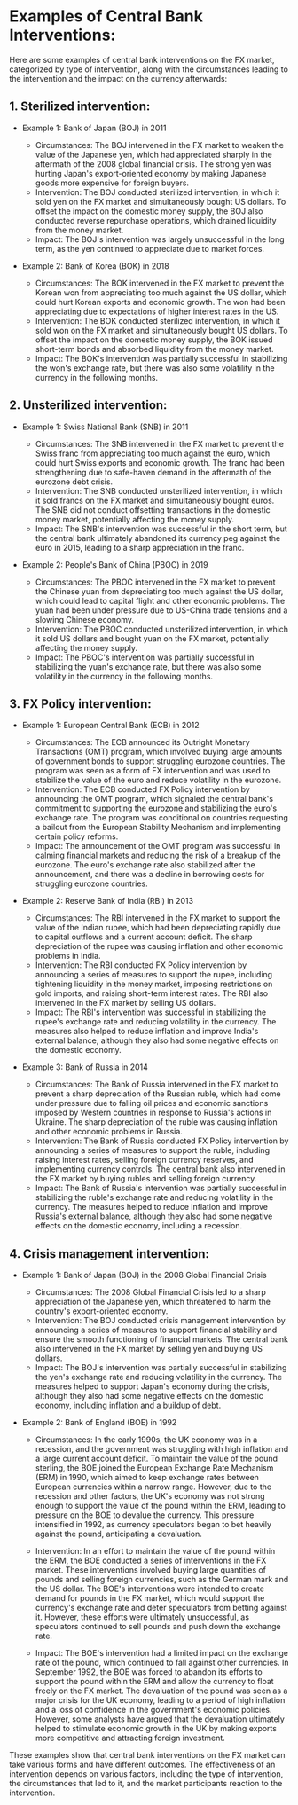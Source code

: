 # Examples of Central Bank Interventions:

Here are some examples of central bank interventions on the FX market, categorized by type of intervention, along with the circumstances leading to the intervention and the impact on the currency afterwards:

## 1. Sterilized intervention:
  - Example 1: Bank of Japan (BOJ) in 2011
      * Circumstances: The BOJ intervened in the FX market to weaken the value of the Japanese yen, which had appreciated sharply in the aftermath of the 2008 global financial crisis. The strong yen was hurting Japan's export-oriented economy by making Japanese goods more expensive for foreign buyers.
      * Intervention: The BOJ conducted sterilized intervention, in which it sold yen on the FX market and simultaneously bought US dollars. To offset the impact on the domestic money supply, the BOJ also conducted reverse repurchase operations, which drained liquidity from the money market.
      * Impact: The BOJ's intervention was largely unsuccessful in the long term, as the yen continued to appreciate due to market forces.

 - Example 2: Bank of Korea (BOK) in 2018
     * Circumstances: The BOK intervened in the FX market to prevent the Korean won from appreciating too much against the US dollar, which could hurt Korean exports and economic growth. The won had been appreciating due to expectations of higher interest rates in the US.
     * Intervention: The BOK conducted sterilized intervention, in which it sold won on the FX market and simultaneously bought US dollars. To offset the impact on the domestic money supply, the BOK issued short-term bonds and absorbed liquidity from the money market.
     * Impact: The BOK's intervention was partially successful in stabilizing the won's exchange rate, but there was also some volatility in the currency in the following months.
        
## 2. Unsterilized intervention:
  - Example 1: Swiss National Bank (SNB) in 2011
    * Circumstances: The SNB intervened in the FX market to prevent the Swiss franc from appreciating too much against the euro, which could hurt Swiss exports and economic growth. The franc had been strengthening due to safe-haven demand in the aftermath of the eurozone debt crisis.
    * Intervention: The SNB conducted unsterilized intervention, in which it sold francs on the FX market and simultaneously bought euros. The SNB did not conduct offsetting transactions in the domestic money market, potentially affecting the money supply.
    * Impact: The SNB's intervention was successful in the short term, but the central bank ultimately abandoned its currency peg against the euro in 2015, leading to a sharp appreciation in the franc.

 - Example 2: People's Bank of China (PBOC) in 2019
    * Circumstances: The PBOC intervened in the FX market to prevent the Chinese yuan from depreciating too much against the US dollar, which could lead to capital flight and other economic problems. The yuan had been under pressure due to US-China trade tensions and a slowing Chinese economy.
    * Intervention: The PBOC conducted unsterilized intervention, in which it sold US dollars and bought yuan on the FX market, potentially affecting the money supply.
    * Impact: The PBOC's intervention was partially successful in stabilizing the yuan's exchange rate, but there was also some volatility in the currency in the following months.

## 3. FX Policy intervention:
  - Example 1: European Central Bank (ECB) in 2012
    * Circumstances: The ECB announced its Outright Monetary Transactions (OMT) program, which involved buying large amounts of government bonds to support struggling eurozone countries. The program was seen as a form of FX intervention and was used to stabilize the value of the euro and reduce volatility in the eurozone.
    * Intervention: The ECB conducted FX Policy intervention by announcing the OMT program, which signaled the central bank's commitment to supporting the eurozone and stabilizing the euro's exchange rate. The program was conditional on countries requesting a bailout from the European Stability Mechanism and implementing certain policy reforms.
    * Impact: The announcement of the OMT program was successful in calming financial markets and reducing the risk of a breakup of the eurozone. The euro's exchange rate also stabilized after the announcement, and there was a decline in borrowing costs for struggling eurozone countries.

 - Example 2: Reserve Bank of India (RBI) in 2013
    * Circumstances: The RBI intervened in the FX market to support the value of the Indian rupee, which had been depreciating rapidly due to capital outflows and a current account deficit. The sharp depreciation of the rupee was causing inflation and other economic problems in India.
    * Intervention: The RBI conducted FX Policy intervention by announcing a series of measures to support the rupee, including tightening liquidity in the money market, imposing restrictions on gold imports, and raising short-term interest rates. The RBI also intervened in the FX market by selling US dollars.
    * Impact: The RBI's intervention was successful in stabilizing the rupee's exchange rate and reducing volatility in the currency. The measures also helped to reduce inflation and improve India's external balance, although they also had some negative effects on the domestic economy.

 - Example 3: Bank of Russia in 2014
    * Circumstances: The Bank of Russia intervened in the FX market to prevent a sharp depreciation of the Russian ruble, which had come under pressure due to falling oil prices and economic sanctions imposed by Western countries in response to Russia's actions in Ukraine. The sharp depreciation of the ruble was causing inflation and other economic problems in Russia.
    * Intervention: The Bank of Russia conducted FX Policy intervention by announcing a series of measures to support the ruble, including raising interest rates, selling foreign currency reserves, and implementing currency controls. The central bank also intervened in the FX market by buying rubles and selling foreign currency.
    * Impact: The Bank of Russia's intervention was partially successful in stabilizing the ruble's exchange rate and reducing volatility in the currency. The measures helped to reduce inflation and improve Russia's external balance, although they also had some negative effects on the domestic economy, including a recession.
    
## 4. Crisis management intervention:
- Example 1: Bank of Japan (BOJ) in the 2008 Global Financial Crisis
    * Circumstances: The 2008 Global Financial Crisis led to a sharp appreciation of the Japanese yen, which threatened to harm the country's export-oriented economy.
    * Intervention: The BOJ conducted crisis management intervention by announcing a series of measures to support financial stability and ensure the smooth functioning of financial markets. The central bank also intervened in the FX market by selling yen and buying US dollars.
    * Impact: The BOJ's intervention was partially successful in stabilizing the yen's exchange rate and reducing volatility in the currency. The measures helped to support Japan's economy during the crisis, although they also had some negative effects on the domestic economy, including inflation and a buildup of debt.
    

- Example 2: Bank of England (BOE) in 1992
    * Circumstances: In the early 1990s, the UK economy was in a recession, and the government was struggling with high inflation and a large current account deficit. To maintain the value of the pound sterling, the BOE joined the European Exchange Rate Mechanism (ERM) in 1990, which aimed to keep exchange rates between European currencies within a narrow range. However, due to the recession and other factors, the UK's economy was not strong enough to support the value of the pound within the ERM, leading to pressure on the BOE to devalue the currency. This pressure intensified in 1992, as currency speculators began to bet heavily against the pound, anticipating a devaluation.

    * Intervention: In an effort to maintain the value of the pound within the ERM, the BOE conducted a series of interventions in the FX market. These interventions involved buying large quantities of pounds and selling foreign currencies, such as the German mark and the US dollar. The BOE's interventions were intended to create demand for pounds in the FX market, which would support the currency's exchange rate and deter speculators from betting against it. However, these efforts were ultimately unsuccessful, as speculators continued to sell pounds and push down the exchange rate.

    * Impact: The BOE's intervention had a limited impact on the exchange rate of the pound, which continued to fall against other currencies. In September 1992, the BOE was forced to abandon its efforts to support the pound within the ERM and allow the currency to float freely on the FX market. The devaluation of the pound was seen as a major crisis for the UK economy, leading to a period of high inflation and a loss of confidence in the government's economic policies. However, some analysts have argued that the devaluation ultimately helped to stimulate economic growth in the UK by making exports more competitive and attracting foreign investment.

These examples show that central bank interventions on the FX market can take various forms and have different outcomes. The effectiveness of an intervention depends on various factors, including the type of intervention, the circumstances that led to it, and the market participants reaction to the intervention.